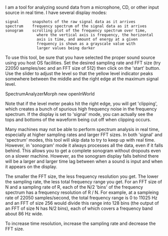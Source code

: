 I am a tool for analyzing sound data from a microphone, CD, or other input source in real time. I have several display modes:

	signal		snapshots of the raw signal data as it arrives
	spectrum	frequency spectrum of the signal data as it arrives
	sonogram	scrolling plot of the frequency spectrum over time,
			      where the vertical axis is frequency, the horizontal
				  axis is time, and amount of energy at a given
				  frequency is shown as a grayscale value with
				  larger values being darker

To use this tool, be sure that you have selected the proper sound source using you host OS facilities. Set the desired sampling rate and FFT size (try 22050 samples/sec and an FFT size of 512) then click on the 'start' button. Use the slider to adjust the level so that the yellow level indicator peaks somewhere between the middle and the right edge at the maximum signal level.

SpectrumAnalyzerMorph new openInWorld 

Note that if the level meter peaks hit the right edge, you will get 'clipping', which creates a bunch of spurious high frequency noise in the frequency spectrum. If the display is set to 'signal' mode, you can actually see the tops and bottoms of the waveform being cut off when clipping occurs.

Many machines may not be able to perform spectrum analysis in real time, especially at higher sampling rates and larger FFT sizes. In both 'signal' and 'spectrum' modes, this tool will skip data to try to keep up with real time. However, in 'sonogram' mode it always processes all the data, even if it falls behind. This allows you to get a complete sonogram without dropouts even on a slower machine. However, as the sonogram display falls behind there will be a larger and larger time lag between when a sound is input and when it appears on the display.

The smaller the FFT size, the less frequency resolution you get. The lower the sampling rate, the less total frequency range you get. For an FFT size of N and a sampling rate of R, each of the N/2 'bins' of the frequency spectrum has a frequency resolution of R / N. For example, at a sampleing rate of 22050 samples/second, the total frequency range is 0 to 11025 Hz and an FFT of size 256 would divide this range into 128 bins (the output of an FFT of size N has N/2 bins), each of which covers a frequency band about 86 Hz wide.

To increase time resolution, increase the sampling rate and decrease the FFT size.
